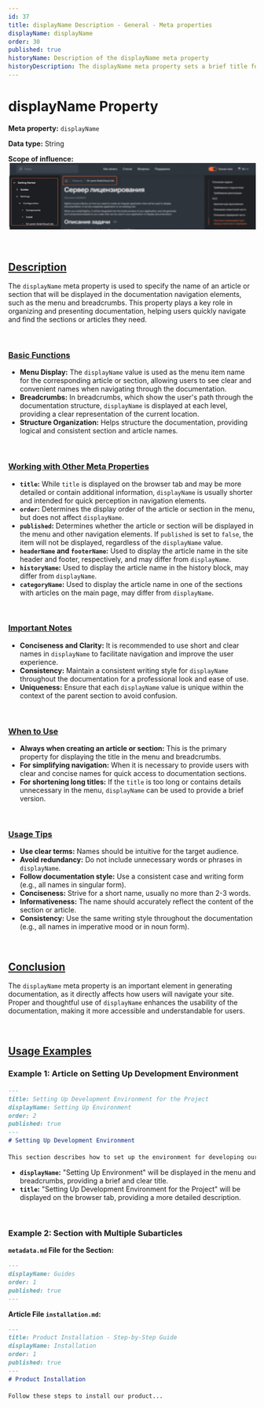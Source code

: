 ```yaml
---
id: 37
title: displayName Description - General - Meta properties
displayName: displayName
order: 30
published: true
historyName: Description of the displayName meta property
historyDescription: The displayName meta property sets a brief title for the article to be displayed in the menu and documentation navigation.
---
```


# displayName Property

**Meta property:** `displayName`

**Data type:** String

**Scope of influence:**
![Property Influence](https://raw.githubusercontent.com/SolarSpaceTech/product-documentation-help/refs/heads/main/ru/images/display-name.png)


<br/>

## [Description](description)

The `displayName` meta property is used to specify the name of an article or section that will be displayed in the documentation navigation elements,
such as the menu and breadcrumbs. This property plays a key role in organizing and presenting documentation, helping users quickly
navigate and find the sections or articles they need.

<br/>

### [Basic Functions](basic-functions)

- **Menu Display:** The `displayName` value is used as the menu item name for the corresponding article or section, allowing
users to see clear and convenient names when navigating through the documentation.
- **Breadcrumbs:** In breadcrumbs, which show the user's path through the documentation structure, `displayName` is displayed at each
level, providing a clear representation of the current location.
- **Structure Organization:** Helps structure the documentation, providing logical and consistent section and article names.

<br/>

### [Working with Other Meta Properties](with-other-properties)

- **`title`:** While `title` is displayed on the browser tab and may be more detailed or contain additional information,
`displayName` is usually shorter and intended for quick perception in navigation elements.
- **`order`:** Determines the display order of the article or section in the menu, but does not affect `displayName`.
- **`published`:** Determines whether the article or section will be displayed in the menu and other navigation elements. If `published` is set
to `false`, the item will not be displayed, regardless of the `displayName` value.
- **`headerName` and `footerName`:** Used to display the article name in the site header and footer, respectively, and may differ from `displayName`.
- **`historyName`:** Used to display the article name in the history block, may differ from `displayName`.
- **`categoryName`:** Used to display the article name in one of the sections with articles on the main page, may differ from `displayName`.


<br/>

### [Important Notes](notes)

- **Conciseness and Clarity:** It is recommended to use short and clear names in `displayName` to facilitate navigation and improve the user experience.
- **Consistency:** Maintain a consistent writing style for `displayName` throughout the documentation for a professional look and ease of use.
- **Uniqueness:** Ensure that each `displayName` value is unique within the context of the parent section to avoid confusion.

<br/>

### [When to Use](when-to-use)

- **Always when creating an article or section:** This is the primary property for displaying the title in the menu and breadcrumbs.
- **For simplifying navigation:** When it is necessary to provide users with clear and concise names for quick access to documentation sections.
- **For shortening long titles:** If the `title` is too long or contains details unnecessary in the menu, `displayName` can be used to provide a brief version.

<br/>

### [Usage Tips](advice)

- **Use clear terms:** Names should be intuitive for the target audience.
- **Avoid redundancy:** Do not include unnecessary words or phrases in `displayName`.
- **Follow documentation style:** Use a consistent case and writing form (e.g., all names in singular form).
- **Conciseness:** Strive for a short name, usually no more than 2-3 words.
- **Informativeness:** The name should accurately reflect the content of the section or article.
- **Consistency:** Use the same writing style throughout the documentation (e.g., all names in imperative mood
  or in noun form).

<br/>

## [Conclusion](conclusion)

The `displayName` meta property is an important element in generating documentation, as it directly affects how users will navigate your site. Proper and thoughtful use of `displayName` enhances the usability of the documentation, making it more accessible and understandable for users.

<br/>

## [Usage Examples](examples)

### Example 1: Article on Setting Up Development Environment

```md
---
title: Setting Up Development Environment for the Project
displayName: Setting Up Environment
order: 2
published: true
---
# Setting Up Development Environment

This section describes how to set up the environment for developing our project...
```

- **`displayName`:** "Setting Up Environment" will be displayed in the menu and breadcrumbs, providing a brief and clear title.
- **`title`:** "Setting Up Development Environment for the Project" will be displayed on the browser tab, providing a more detailed description.

<br/>

### Example 2: Section with Multiple Subarticles

**`metadata.md` File for the Section:**

```md
---
displayName: Guides
order: 1
published: true
---
```

**Article File `installation.md`:**

```md
---
title: Product Installation - Step-by-Step Guide
displayName: Installation
order: 1
published: true
---
# Product Installation

Follow these steps to install our product...
```

